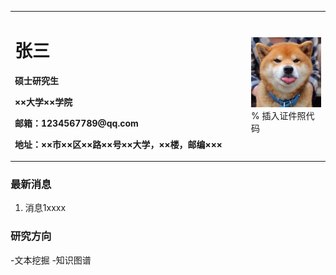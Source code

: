 <table border="0">
  <tr>
    <td width="75%">
      <h1>张三</h1>
      <p><b>硕士研究生</b></p>
      <p><b>××大学××学院</b></p>
      <p><b>邮箱：1234567789@qq.com</b></p>
      <p><b>地址：××市××区××路××号××大学，××楼，邮编×××</b></p>
    </td>
    <td width="25%">
      <img src="/yinchang.jpg" width="100%">      % 插入证件照代码
    </td>
  </tr>
</table>

### 最新消息
1. 消息1xxxx

### 研究方向
-文本挖掘
-知识图谱

